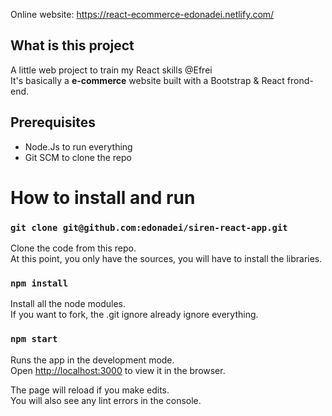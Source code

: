 Online website: https://react-ecommerce-edonadei.netlify.com/

## What is this project
A little web project to train my React skills @Efrei<br>
It's basically a **e-commerce** website built with a Bootstrap & React frond-end.

## Prerequisites
- Node.Js to run everything
- Git SCM to clone the repo

# How to install and run
### `git clone git@github.com:edonadei/siren-react-app.git`

Clone the code from this repo.<br>
At this point, you only have the sources, you will have to install the libraries.

### `npm install`

Install all the node modules.<br>
If you want to fork, the .git ignore already ignore everything.

### `npm start`

Runs the app in the development mode.<br>
Open [http://localhost:3000](http://localhost:3000) to view it in the browser.

The page will reload if you make edits.<br>
You will also see any lint errors in the console.
